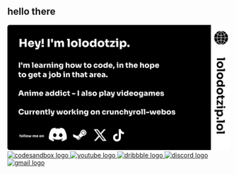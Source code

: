 <h2 align="left">hello there</h2>

<img src="https://github.com/Lolo280374/Lolo280374/blob/main/banner.png"  style="border-radius: 5px;"/>

<div align="left">
  <a href="https://lolodotzip.lol" target="_blank">
    <img src="https://img.shields.io/static/v1?message=Website&logo=codesandbox&label=&color=040404&logoColor=DBDBDB&labelColor=&style=for-the-badge" height="35" alt="codesandbox logo"  />
  </a>
  <a href="https://www.youtube.com/channel/UCEibLUaRITrINeCNnPkkMYA" target="_blank">
    <img src="https://img.shields.io/static/v1?message=Youtube&logo=youtube&label=&color=FF0000&logoColor=white&labelColor=&style=for-the-badge" height="35" alt="youtube logo"  />
  </a>
  <a href="https://steamcommunity.com/id/lolodotzip/" target="_blank">
    <img src="https://img.shields.io/static/v1?message=Steam&logo=dribbble&label=&color=3386ff&logoColor=white&labelColor=&style=for-the-badge" height="35" alt="dribbble logo"  />
  </a>
  <a href="https://discord.com/users/547101350450692142" target="_blank">
    <img src="https://img.shields.io/static/v1?message=Discord&logo=discord&label=&color=7289DA&logoColor=white&labelColor=&style=for-the-badge" height="35" alt="discord logo"  />
  </a>
  <a href="mailto:#lolodotzip@pm.me" target="_blank">
    <img src="https://img.shields.io/static/v1?message=Gmail&logo=gmail&label=&color=D14836&logoColor=white&labelColor=&style=for-the-badge" height="35" alt="gmail logo"  />
  </a>
</div>

###
